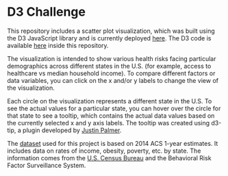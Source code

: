 # D3 Challenge

This repository includes a scatter plot visualization, which was built using the D3 JavaScript library and is currently deployed [here](https://d3-data-journalism-9cb59.web.app/). The D3 code is available [here](./d3_data_journalism/src/js) inside this repository.

The visualization is intended to show various health risks facing particular demographics across different states in the U.S. (for example, access to healthcare vs median household income). To compare different factors or data variables, you can click on the x and/or y labels to change the view of the visualization.

Each circle on the visualization represents a different state in the U.S. To see the actual values for a particular state, you can hover over the circle for that state to see a tooltip, which contains the actual data values based on the currently selected x and y axis labels. The tooltip was created using d3-tip, a plugin developed by [Justin Palmer](https://github.com/Caged).

The [dataset](./d3_data_journalism/src/data/data.csv) used for this project is based on 2014 ACS 1-year estimates. It includes data on rates of income, obesity, poverty, etc. by state. The information comes from the [U.S. Census Bureau](https://data.census.gov/cedsci/) and the Behavioral Risk Factor Surveillance System.
